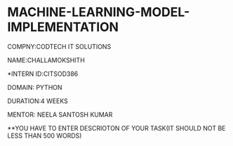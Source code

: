 # MACHINE-LEARNING-MODEL-IMPLEMENTATION

COMPNY:CODTECH IT SOLUTIONS

NAME:CHALLAMOKSHITH

*INTERN ID:CITSOD386

DOMAIN: PYTHON

DURATION:4 WEEKS

MENTOR: NEELA SANTOSH KUMAR

**YOU HAVE TO ENTER DESCRIOTON OF YOUR TASK(IT SHOULD NOT BE LESS THAN 500 WORDS)
